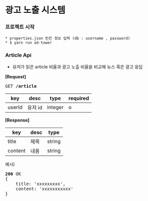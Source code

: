 # 광고 노출 시스템

### 프로젝트 시작
```
* properties.json 빈칸 정보 입력 (db : username , password)
* $ yarn run ad-tower
```

### Article Api
* 유저가 읽은 article 비율과 광고 노출 비율을 비교해 뉴스 혹은 광고 응답

**[Request]**
<pre>
GET <b>/article</b>
</pre>

| key | desc | type | required |
| --- | --- | --- | --- | 
| userId | 유저 id | integer | o |

**[Response]**

| key | desc | type |
| --- | --- | --- |
| title | 제목 | string |
| content | 내용 | string |

예시)
<pre>
<b>200</b> OK
{
    title: 'xxxxxxxxx',
    content: 'xxxxxxxxxxx'
}
</pre>
